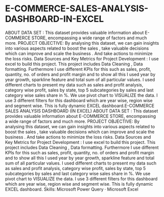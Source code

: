 # E-COMMERCE-SALES-ANALYSIS-DASHBOARD-IN-EXCEL
ABOUT DATA SET :
This dataset provides valuable information about E-COMMERCE STORE, encompassing a wide range of factors and much more.
PROJECT OBJECTIVE:
By analysing this dataset, we can gain insights into various aspects related to boost the sales , take valuable decisions which can improve and scale the business . And take actions to minimize the loss risks.
Data Sources and Key Metrics for Project Development :
I use excel to build this project. This project includes Data Cleaning , Data formatting. Furthermore I use different KPIs for this such as sales, profit, quantity, no. of orders and profit margin and to show all this I used year by year growth, sparkline feature and total sum of all particular values.
I used different charts to present my data such as sales and profit analysis, category wise profit, sales by state, top 5 subcategories by sales and last category wise sales share in %. We use pivot chart to VISUALIZE the data. 
I use 3 different filters for this dashboard which are year wise, region wise and segment wise.
This is fully dynamic EXCEL dashboard.E-COMMERCE SALES ANALYSIS DASHBOARD (IN EXCEL) ABOUT DATA SET : This dataset provides valuable information about E-COMMERCE STORE, encompassing a wide range of factors and much more. PROJECT OBJECTIVE: By analysing this dataset, we can gain insights into various aspects related to boost the sales , take valuable decisions which can improve and scale the business . And take actions to minimize the loss risks. Data Sources and Key Metrics for Project Development : I use excel to build this project. This project includes Data Cleaning , Data formatting. Furthermore I use different KPIs for this such as sales, profit, quantity, no. of orders and profit margin and to show all this I used year by year growth, sparkline feature and total sum of all particular values. I used different charts to present my data such as sales and profit analysis, category wise profit, sales by state, top 5 subcategories by sales and last category wise sales share in %. We use pivot chart to VISUALIZE the data. I use 3 different filters for this dashboard which are year wise, region wise and segment wise. This is fully dynamic EXCEL dashboard.
Skills: Microsoft Power Query · Microsoft Excel
